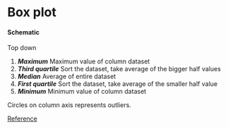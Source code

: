 # Box plot

#### Schematic

Top down

 1. **_Maximum_** Maximum value of column dataset
 2. **_Third quartile_** Sort the dataset, take average of the bigger half values
 3. **_Median_** Average of entire dataset
 4. **_First quartile_** Sort the dataset, take average of the smaller half value
 5. **_Minimum_** Minimum value of column dataset

Circles on column axis represents outliers.

[Reference](https://stackoverflow.com/questions/17725927/boxplots-in-matplotlib-markers-and-outliers)
